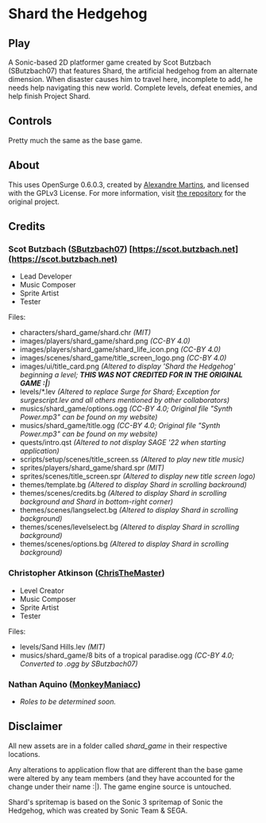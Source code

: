 # Shard the Hedgehog

## Play

A Sonic-based 2D platformer game created by Scot Butzbach (SButzbach07) that features Shard, the artificial hedgehog from an alternate dimension. When disaster causes him to travel here, incomplete to add, he needs help navigating this new world. Complete levels, defeat enemies, and help finish Project Shard.

## Controls

Pretty much the same as the base game.

## About

This uses OpenSurge 0.6.0.3, created by [Alexandre Martins](https://github.com/alemart), and licensed with the GPLv3 License.
For more information, visit [the repository](https://github.com/alemart/opensurge) for the original project.

## Credits

### Scot Butzbach ([SButzbach07](https://github.com/SButzbach07)) [https://scot.butzbach.net](https://scot.butzbach.net)

* Lead Developer
* Music Composer
* Sprite Artist
* Tester

Files:

* characters/shard_game/shard.chr _(MIT)_
* images/players/shard_game/shard.png _(CC-BY 4.0)_
* images/players/shard_game/shard_life_icon.png _(CC-BY 4.0)_
* images/scenes/shard_game/title_screen_logo.png _(CC-BY 4.0)_
* images/ui/title_card.png _(Altered to display 'Shard the Hedgehog' beginning a level; __THIS WAS NOT CREDITED FOR IN THE ORIGINAL GAME :|__)_
* levels/\*.lev _(Altered to replace Surge for Shard; Exception for surgescript.lev and all others mentioned by other collaborators)_
* musics/shard_game/options.ogg _(CC-BY 4.0; Original file "Synth Power.mp3" can be found on my website)_
* musics/shard_game/title.ogg _(CC-BY 4.0; Original file "Synth Power.mp3" can be found on my website)_
* quests/intro.qst _(Altered to not display SAGE '22 when starting application)_
* scripts/setup/scenes/title_screen.ss _(Altered to play new title music)_
* sprites/players/shard_game/shard.spr _(MIT)_
* sprites/scenes/title_screen.spr _(Altered to display new title screen logo)_
* themes/template.bg _(Altered to display Shard in scrolling backround)_
* themes/scenes/credits.bg _(Altered to display Shard in scrolling background and Shard in bottom-right corner)_
* themes/scenes/langselect.bg _(Altered to display Shard in scrolling background)_
* themes/scenes/levelselect.bg _(Altered to display Shard in scrolling background)_
* themes/scenes/options.bg _(Altered to display Shard in scrolling background)_

### Christopher Atkinson ([ChrisTheMaster](https://github.com/ChrisTheMaster))

* Level Creator
* Music Composer
* Sprite Artist
* Tester

Files:

* levels/Sand Hills.lev _(MIT)_
* musics/shard_game/8 bits of a tropical paradise.ogg _(CC-BY 4.0; Converted to .ogg by SButzbach07)_

### Nathan Aquino ([MonkeyManiacc](https://github.com/MonkeyManiacc))

* _Roles to be determined soon._

## Disclaimer

All new assets are in a folder called _shard_game_ in their respective locations.

Any alterations to application flow that are different than the base game were altered by any team members (and they have accounted for the change under their name :|). The game engine source is untouched.

Shard's spritemap is based on the Sonic 3 spritemap of Sonic the Hedgehog, which was created by Sonic Team & SEGA.
